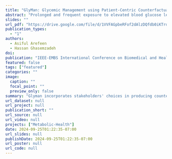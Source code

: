 ```yaml
---
title: "GlyMan: Glycemic Management using Patient-Centric Counterfactuals"
abstract: "Prolonged and frequent exposure to elevated blood glucose levels (hyperglycemia) significantly increases the likelihood of developing chronic complications, such as neuropathy, nephropathy, and cardiovascular disease, along with acute symptoms like fatigue and blurry vision. While current technologies, such as continuous subcutaneous insulin infusion (CSII) and continuous glucose monitors (CGMs), can forecast adverse events like hypoglycemia and deliver small insulin doses to counteract hyperglycemia, progress in developing tailored AI-driven interventions remains limited, which poses a barrier to optimal diabetes care. To address this gap, we propose leveraging counterfactual explanations that guide patients in making targeted adjustments to their carbohydrate intake and insulin dosing to avoid abnormal glucose levels. We introduce GlyMan, a novel method that generates counterfactual behavioral recommendations aimed at helping patients and caregivers make small, informed changes to prevent hyperglycemia, thus substantially reducing both its frequency and duration. Additionally, GlyMan incorporates user preferences into its intervention process and ensures more customized and patient-centered guidance. We rigorously evaluated GlyMan using real-world data from 21 type 1 diabetes (T1D) patients using automated insulin delivery (AID) systems. Results indicate that GlyMan surpasses existing methods, delivering 76.6% valid explanations and $86\%$ effectiveness when assessed against historical data."
slides: ""
url_pdf: "https://drive.google.com/file/d/1VVFAGpbeRFof2dAlzDQfdb0iKTrdzV_-/view?usp=sharing"
publication_types:
  - "1"
authors:
  - Asiful Arefeen
  - Hassan Ghasemzadeh
doi: 
publication: "IEEE-EMBS International Conference on Biomedical and Health Informatics (BHI’24)"
featured: false
tags: ["featured"]
categories: ""
image:
  caption: ""
  focal_point: ""
  preview_only: false
summary: "Glyman incorporates stakeholders' choices in producing counterfactual explanations to reduce the number of abnormal glycemic events T1D patients encounter."
url_dataset: null
url_project: null
publication_short: ""
url_source: null
url_video: null
projects: ["Metabolic-Health"]
date: 2024-09-25T01:22:35-07:00
url_slides: null
publishDate: 2024-09-25T01:22:35-07:00
url_poster: null
url_code: null
---
```

